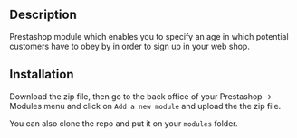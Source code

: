 ## Description
Prestashop module which enables you to specify an age in which potential customers have to obey by in order to sign up in your web shop.

## Installation
Download the zip file, then go to the back office of your Prestashop -> Modules menu and click on `Add a new module` and upload the the zip file.

You can also clone the repo and put it on your `modules` folder.
